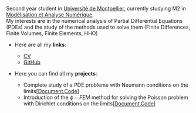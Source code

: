 Second year student in [Université de Montpellier](https://www.umontpellier.fr/), currently studying M2 in [Modélisation et Analyse Numérique](https://formations.umontpellier.fr/fr/formations/master-XB/master-mathematiques-ME157/modelisation-et-analyse-numerique-manu-PR493/m2-modelisation-et-analyse-numerique-manu-KKID8VSS.html). \
My interests are in the numerical analysis of Partial Differential Equations (PDEs) and the study of the methods used to solve them (Finite Differences, Finite Volumes, Finite Elements, HHO)

- Here are all my **links**: 
  - [CV](https://DelfinCalles.github.io/documents/CV.pdf)
  - [GitHub](https://github.com/DelfinCalles)

 - Here you can find all my **projects**:
     - Complete study of a PDE probleme with Neumann conditions on the limits[[Document](https://github.com/DelfinCalles/Projects/PDE_Problem_Study/Complete_study_PDE.pdf),[Code]()]
     - Introduction of the $\phi-FEM$ method for solving the Poisson problem with Dirichlet conditions on the limits[[Document](),[Code]()]
